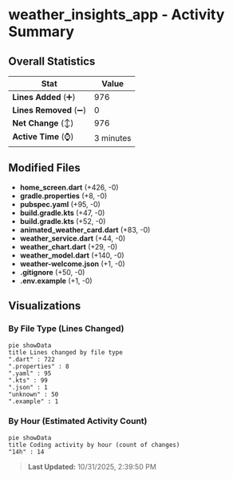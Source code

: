 # weather_insights_app - Activity Summary 

## Overall Statistics

| Stat                   | Value                                                             |
| ---------------------- | ----------------------------------------------------------------- |
| **Lines Added** (➕)   | 976                                          |
| **Lines Removed** (➖) | 0                                        |
| **Net Change** (↕)    | 976                |
| **Active Time** (⌚)   | 3 minutes |


## Modified Files
- **home_screen.dart** (+426, -0)
- **gradle.properties** (+8, -0)
- **pubspec.yaml** (+95, -0)
- **build.gradle.kts** (+47, -0)
- **build.gradle.kts** (+52, -0)
- **animated_weather_card.dart** (+83, -0)
- **weather_service.dart** (+44, -0)
- **weather_chart.dart** (+29, -0)
- **weather_model.dart** (+140, -0)
- **weather-welcome.json** (+1, -0)
- **.gitignore** (+50, -0)
- **.env.example** (+1, -0)

## Visualizations

### By File Type (Lines Changed)

```mermaid
pie showData
title Lines changed by file type
".dart" : 722
".properties" : 8
".yaml" : 95
".kts" : 99
".json" : 1
"unknown" : 50
".example" : 1
```

### By Hour (Estimated Activity Count)

```mermaid
pie showData
title Coding activity by hour (count of changes)
"14h" : 14
```


> **Last Updated:** 10/31/2025, 2:39:50 PM
